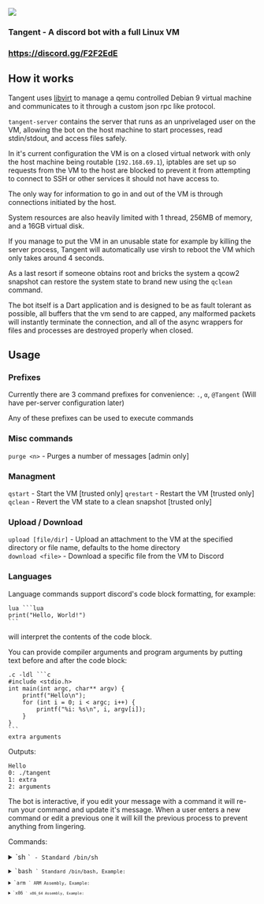 ![](https://i.tst.sh/9gQQ5.png)

### Tangent - A discord bot with a full Linux VM

### https://discord.gg/F2F2EdE

## How it works
Tangent uses [libvirt](https://libvirt.org/) to manage a qemu controlled Debian 9 virtual machine and communicates to it through a custom json rpc like protocol.

`tangent-server` contains the server that runs as an unprivelaged user on the VM, allowing the bot on the host machine to start processes, read stdin/stdout, and access files safely.

In it's current configuration the VM is on a closed virtual network with only the host machine being routable (`192.168.69.1`), iptables are set up so requests from the VM to the host are blocked to prevent it from attempting to connect to SSH or other services it should not have access to.

The only way for information to go in and out of the VM is through connections initiated by the host.

System resources are also heavily limited with 1 thread, 256MB of memory, and a 16GB virtual disk.

If you manage to put the VM in an unusable state for example by killing the server process, Tangent will automatically use virsh to reboot the VM which only takes around 4 seconds.

As a last resort if someone obtains root and bricks the system a qcow2 snapshot can restore the system state to brand new using the `qclean` command.

The bot itself is a Dart application and is designed to be as fault tolerant as possible, all buffers that the vm send to are capped, any malformed packets will instantly terminate the connection, and all of the async wrappers for files and processes are destroyed properly when closed.

## Usage

### Prefixes
Currently there are 3 command prefixes for convenience:
`.`, `α`, `@Tangent` (Will have per-server configuration later)

Any of these prefixes can be used to execute commands

### Misc commands
`purge <n>` - Purges a number of messages [admin only]

### Managment
`qstart` - Start the VM [trusted only]
`qrestart` - Restart the VM [trusted only]
`qclean` - Revert the VM state to a clean snapshot [trusted only]

### Upload / Download
`upload [file/dir]` - Upload an attachment to the VM at the specified directory or file name, defaults to the home directory\
`download <file>` - Download a specific file from the VM to Discord

### Languages
Language commands support discord's code block formatting, for example:
````
lua ```lua
print("Hello, World!")
```
````
will interpret the contents of the code block.

You can provide compiler arguments and program arguments by putting text before and after the code block:
````
.c -ldl ```c
#include <stdio.h>
int main(int argc, char** argv) {
    printf("Hello\n");
    for (int i = 0; i < argc; i++) {
        printf("%i: %s\n", i, argv[i]);
    }
}
```
extra arguments
````
Outputs:
```
Hello
0: ./tangent
1: extra
2: arguments
```

The bot is interactive, if you edit your message with a command it will re-run your command and update it's message.
When a user enters a new command or edit a previous one it will kill the previous process to prevent anything from lingering.

Commands:
<details><summary>`sh <code>` - Standard /bin/sh</summary>
```sh
echo Hello from /bin/sh
```</details>
<details><summary>`bash <code>` Standard /bin/bash, Example:</summary>
```sh
echo Hello from /bin/bash
```</details>
<details><summary>`arm <code>` ARM Assembly, Example:</summary>
```arm
.globl main
main:
    stmfd sp!, {lr}
    ldr r0, =hello_text
    bl puts
    mov r0, #0
    ldmfd sp!, {lr}
    bx lr
hello_text:
    .string "Hello from ARM\n"
```</details>
<details><summary>`x86 <code>` x86_64 Assembly, Example:</summary>
```x86asm
.intel_syntax noprefix
.globl main
main:
    push rax
    mov edi, offset hello_text
    xor eax, eax
    call puts
    xor eax, eax
    pop rcx
    ret
hello_text:
    .string "Hello from x86\n"
```</details>
